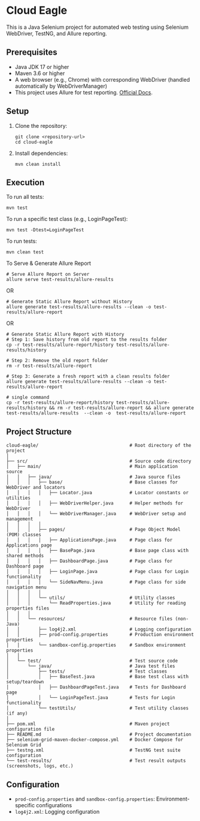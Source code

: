 # Cloud Eagle

This is a Java Selenium project for automated web testing using Selenium WebDriver, TestNG, and Allure reporting.

## Prerequisites

- Java JDK 17 or higher
- Maven 3.6 or higher
- A web browser (e.g., Chrome) with corresponding WebDriver (handled automatically by WebDriverManager)
- This project uses Allure for test reporting. [Official Docs](https://allurereport.org/docs/).

## Setup

1. Clone the repository:
   ```
   git clone <repository-url>
   cd cloud-eagle
   ```

2. Install dependencies:
   ```
   mvn clean install
   ```

## Execution

To run all tests:
```
mvn test
```

To run a specific test class (e.g., LoginPageTest):
```
mvn test -Dtest=LoginPageTest
```

To run tests:
```
mvn clean test
```
To Serve & Generate Allure Report


```
# Serve Allure Report on Server
allure serve test-results/allure-results 
```
OR

```
# Generate Static Allure Report without History
allure generate test-results/allure-results --clean -o test-results/allure-report
```
OR 

```
# Generate Static Allure Report with History
# Step 1: Save history from old report to the results folder
cp -r test-results/allure-report/history test-results/allure-results/history 

# Step 2: Remove the old report folder
rm -r test-results/allure-report

# Step 3: Generate a fresh report with a clean results folder
allure generate test-results/allure-results --clean -o test-results/allure-report

# single command
cp -r test-results/allure-report/history test-results/allure-results/history && rm -r test-results/allure-report && allure generate test-results/allure-results  --clean -o  test-results/allure-report
```

## Project Structure

```
cloud-eagle/                                  # Root directory of the project
│
├── src/                                      # Source code directory
│   ├── main/                                 # Main application source
│   │   ├── java/                             # Java source files
│   │   │   ├── base/                         # Base classes for WebDriver and locators
│   │   │   │   ├── Locator.java              # Locator constants or utilities
│   │   │   │   ├── WebDriverHelper.java      # Helper methods for WebDriver
│   │   │   │   └── WebDriverManager.java     # WebDriver setup and management
│   │   │   │
│   │   │   ├── pages/                        # Page Object Model (POM) classes
│   │   │   │   ├── ApplicationsPage.java     # Page class for Applications page
│   │   │   │   ├── BasePage.java             # Base page class with shared methods
│   │   │   │   ├── DashboardPage.java        # Page class for Dashboard page
│   │   │   │   ├── LoginPage.java            # Page class for Login functionality
│   │   │   │   └── SideNavMenu.java          # Page class for side navigation menu
│   │   │   │
│   │   │   └── utils/                        # Utility classes
│   │   │       └── ReadProperties.java       # Utility for reading properties files
│   │   │ 
│   │   └── resources/                        # Resource files (non-Java)
│   │       ├── log4j2.xml                    # Logging configuration
│   │       ├── prod-config.properties        # Production environment properties
│   │       └── sandbox-config.properties     # Sandbox environment properties
│   │
│   └── test/                                 # Test source code
│       └── java/                             # Java test files
│           ├── tests/                        # Test classes
│           │   ├── BaseTest.java             # Base test class with setup/teardown
│           │   ├── DashboardPageTest.java    # Tests for Dashboard page
│           │   └── LoginPageTest.java        # Tests for Login functionality
│           └── testUtils/                    # Test utility classes (if any)
│
├── pom.xml                                   # Maven project configuration file
├── README.md                                 # Project documentation
├── selenium-grid-maven-docker-compose.yml    # Docker Compose for Selenium Grid
├── testng.xml                                # TestNG test suite configuration
└── test-results/                             # Test result outputs (screenshots, logs, etc.)
```


## Configuration

- `prod-config.properties` and `sandbox-config.properties`: Environment-specific configurations
- `log4j2.xml`: Logging configuration
